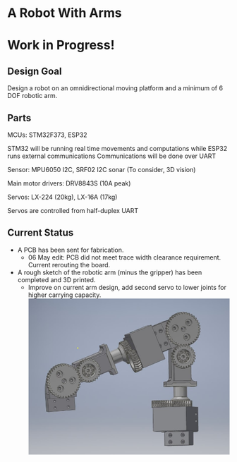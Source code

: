 # A Robot With Arms

# Work in Progress!

## Design Goal
Design a robot on an omnidirectional moving platform and a minimum of 6 DOF robotic arm.

## Parts
MCUs: STM32F373, ESP32

STM32 will be running real time movements and computations while ESP32 runs external communications
Communications will be done over UART

Sensor: MPU6050 I2C, SRF02 I2C sonar
(To consider, 3D vision)

Main motor drivers: DRV8843S (10A peak)

Servos: LX-224 (20kg), LX-16A (17kg)

Servos are controlled from half-duplex UART

## Current Status
- A PCB has been sent for fabrication.
	- 06 May edit: PCB did not meet trace width clearance requirement. Current rerouting the board.
- A rough sketch of the robotic arm (minus the gripper) has been completed and 3D printed.
	- Improve on current arm design, add second servo to lower joints for higher carrying capacity.
![CAD Render](https://raw.githubusercontent.com/isaacwkz/Robotic-Arm-with-Moving-Platform/master/Pictures/Mech-2020-05-04.jpg)
